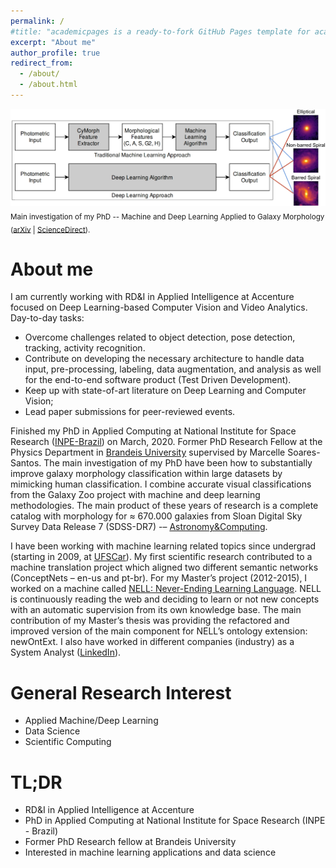 ```yaml
---
permalink: /
#title: "academicpages is a ready-to-fork GitHub Pages template for academic personal websites"
excerpt: "About me"
author_profile: true
redirect_from: 
  - /about/
  - /about.html
---
```


![research](../images/research2.jpg) <sub>Main investigation of my PhD -- Machine and Deep Learning Applied to Galaxy Morphology ([arXiv](https://arxiv.org/abs/1901.07047) | [ScienceDirect](https://www.sciencedirect.com/science/article/pii/S2213133719300757)).</sub>

About me
======
I am currently working with RD&I in Applied Intelligence at Accenture focused on Deep Learning-based Computer Vision and Video Analytics. Day-to-day tasks:
- Overcome challenges related to object detection, pose detection, tracking, activity recognition.
- Contribute on developing the necessary architecture to handle data input, pre-processing, labeling, data augmentation, and analysis as well for the end-to-end software product (Test Driven Development).
- Keep up with state-of-art literature on Deep Learning and Computer Vision;
- Lead paper submissions for peer-reviewed events.

Finished my PhD in Applied Computing at National Institute for Space Research ([INPE-Brazil](http://www.inpe.br/)) on March, 2020. Former PhD Research Fellow at the Physics Department in [Brandeis University](https://www.brandeis.edu/) supervised by Marcelle Soares-Santos. The main investigation of my PhD have been how to substantially improve galaxy morphology classification within large datasets by mimicking human classification. I combine accurate visual classifications from the Galaxy Zoo project with machine and deep learning methodologies. The main product of these years of research is a complete catalog with morphology for ≈ 670.000 galaxies from Sloan Digital Sky Survey Data Release 7 (SDSS-DR7) -– [Astronomy&Computing](https://doi.org/10.1016/j.ascom.2019.100334).

I have been working with machine learning related topics since undergrad (starting in 2009, at [UFSCar](https://www2.ufscar.br/foreign-visitor/about-ufscar)). My first scientific research contributed to a machine translation project which aligned two different semantic networks (ConceptNets – en-us and pt-br). For my Master’s project (2012-2015), I worked on a machine called [NELL: Never-Ending Learning Language](https://rtw.ml.cmu.edu). NELL is continuously reading the web and deciding to learn or not new concepts with an automatic supervision from its own knowledge base. The main contribution of my Master’s thesis was providing the refactored and improved version of the main component for NELL’s ontology extension: newOntExt. I also have worked in different companies (industry) as a System Analyst ([LinkedIn](https://www.linkedin.com/in/paulobarchi)).

General Research Interest
======
- Applied Machine/Deep Learning 
- Data Science
- Scientific Computing

TL;DR
======
- RD&I in Applied Intelligence at Accenture
- PhD in Applied Computing at National Institute for Space Research (INPE - Brazil)
- Former PhD Research fellow at Brandeis University
- Interested in machine learning applications and data science
